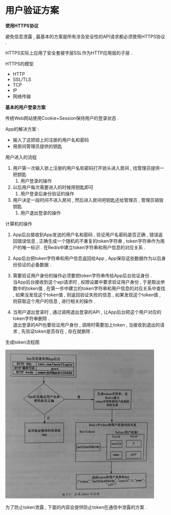 # 用户验证方案

**使用HTTPS协议**

避免信息泄露 , 最基本的方案是所有涉及安全性的API请求都必须使用HTTPS协议 .

HTTPS实际上应用了安全套接字层SSL作为HTTP应用层的子层 .

HTTPS的模型

* HTTP
* SSL/TLS
* TCP
* IP
* 网络传输

**基本的用户登录方案**

传统Web网站使用Cookie+Session保持用户的登录状态 .

App的解决方案 :

* 输入了这把锁上的注册的用户名和密码
* 用房间管理员提供的钥匙

用户进入的流程

1. 用户第一次输入锁上注册的用户名和密码打开锁头进入房间 , 找管理员提供一把钥匙
   1. 用户登录的操作
2. 以后用户每次需要进入的时候用钥匙即可
   1. 用户登录后身份验证的操作
3. 用户决定一段时间不进入房间 , 然后进入房间吧钥匙还给管理员 , 管理员销毁钥匙
   1. 用户退出登录的操作

计算机的操作

1. App后台接收到App发送的用户名和密码 , 验证用户名密码是否正确 , 错误返回错误信息 , 正确生成一个随机的不重复的token字符串 , token字符串作为用户的唯一标识 . 在Redis中建立token字符串和用户信息的对应关系 .
2. App后台把token字符串和用户信息返回给App , App保存这些数据作为以后身份验证的必备数据 . 
3. 需要验证用户身份的操作必须要把token字符串传给App后台验证身份 .  
   当App后台接收到这个api请求时 , 权限设置中要求验证用户身份 , 于是取出参数中的token值 , 在第一步中建立的token字符串和用户信息的对应关系中查找 , 如果没发现这个token值 , 则返回验证失败的信息 , 如果发现这个token值 , 则获取这个用户的信息 , 进行相关的操作 .

4. 当用户退出登录时 , 通过调用退出登录的API , 让App后台把这个用户对应的token字符串删除 .  
   退出登录的API也要验证用户身份 , 调用时需要加上token , 当接收到退出的请求 , 先验证token是否存在 , 存在就删除 .

生成token流程图

![](/assets/token.png)

为了防止token泄露 , 下面的内容会提供防止token在通信中泄露的方案 . 

